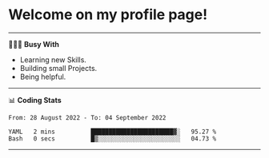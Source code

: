 # Welcome on my profile page!
<!-- print(("dralla"[::-1]+"s").capitalize()) -->

---
👨🏻‍💻 **Busy With**
* Learning new Skills.
* Building small Projects.
* Being helpful.

---
📊 **Coding Stats**
<!--START_SECTION:waka-->

```text
From: 28 August 2022 - To: 04 September 2022

YAML   2 mins          ███████████████████████▓░   95.27 %
Bash   0 secs          █▒░░░░░░░░░░░░░░░░░░░░░░░   04.73 %
```

<!--END_SECTION:waka-->
---

